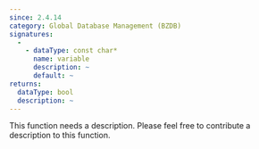 ```yaml
---
since: 2.4.14
category: Global Database Management (BZDB)
signatures:
  -
    - dataType: const char*
      name: variable
      description: ~
      default: ~
returns:
  dataType: bool
  description: ~
---
```


This function needs a description. Please feel free to contribute a description to this function.
